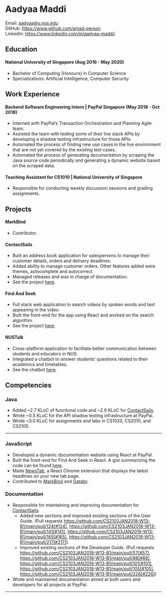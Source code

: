 # Aadyaa Maddi

Email: aadyaa@u.nus.edu <br>
GitHub: https://www.github.com/amad-person <br>
LinkedIn: https://www.linkedin.com/in/aadyaa-maddi/

## Education

#### National University of Singapore (Aug 2016 - May 2020)
- Bachelor of Computing (Honours) in Computer Science
- Specializations: Artificial Intelligence, Computer Security

## Work Experience

#### Backend Software Engineering Intern | PayPal Singapore (May 2018 - Oct 2018)

- Interned with PayPal’s Transaction Orchestration and Planning Agile team. 
- Assisted the team with testing some of their live stack APIs by developing a shadow testing infrastructure for those APIs. 
- Automated the process of finding new use cases in the live environment that are not yet covered by the existing test cases. 
- Automated the process of generating documentation by scraping the Java source code periodically and generating a dynamic website based on the scraped data.

#### Teaching Assistant for CS1010 | National University of Singapore

- Responsible for conducting weekly discussion sessions and grading assignments.

## Projects

#### MarkBind

- Contributor.

#### ContactSails

- Built an address book application for salespersons to manage their customer details, orders and delivery deadlines.
- Added ability to manage customer orders. Other features added were themes, autocomplete and autocorrect.
- Managed releases and was in charge of documentation.
- See the project [here](https://github.com/amad-person/ContactSails).

#### Find And Seek

- Full stack web application to search videos by spoken words and text appearing in the video. 
- Built the front-end for the app using React and worked on the search algorithm.
- See the project [here](https://github.com/amad-person/FindAndSeek).

#### NUSTalk

- Cross-platform application to facilitate better communication between students and educators in NUS. 
- Integrated a chatbot to answer students’ questions related to their academics and timetables.
- See the chatbot [here](https://github.com/amad-person/NUSTalkBot).

## Competencies

<!-- - Expertise: Java
- Other Areas: C, JavaScript (including React.js), Python (including Flask) 

## Expertise Area -->

### Java

- Added ~2.7 KLoC of functional code and ~2.9 KLoC for [ContactSails](https://github.com/amad-person/ContactSails).
- Wrote ~0.5 KLoC for the API shadow testing infrastructure at PayPal.
- Wrote ~3.0 KLoC for assignments and labs in CS1020, CS2010, and CS2105.
---

### JavaScript

- Developed a dynamic documentation website using React at PayPal. 
- Built the front-end for Find And Seek in React. A gist summarizing the code can be found [here](https://gist.github.com/amad-person/7928dd3a51ebfff0ec9f3dbf52ba2ab2).
- Made [NewsTab](https://github.com/amad-person/NewsTab), a React Chrome extension that displays the latest headlines on your new tab page. 
- Contributed to [MarkBind](https://github.com/MarkBind/markbind) and [Gatsby](https://github.com/gatsbyjs/gatsby).

### Documentation

- Responsible for maintaining and improving documentation for [ContactSails](https://github.com/amad-person/ContactSails).
    - Added new sections and improved existing sections of the User Guide. (Pull requests https://github.com/CS2103JAN2018-W13-B1/main/pull/124[#124], https://github.com/CS2103JAN2018-W13-B1/main/pull/141[#141], https://github.com/CS2103JAN2018-W13-B1/main/pull/165[#165], https://github.com/CS2103JAN2018-W13-B1/main/pull/217[#217]).
    - Improved existing sections of the Developer Guide. (Pull requests https://github.com/CS2103JAN2018-W13-B1/main/pull/57[#57], https://github.com/CS2103JAN2018-W13-B1/main/pull/88[#88], https://github.com/CS2103JAN2018-W13-B1/main/pull/101[#101], https://github.com/CS2103JAN2018-W13-B1/main/pull/105[#105], https://github.com/CS2103JAN2018-W13-B1/main/pull/226[#226])
- Wrote and maintained documentation aimed at both users and developers for all projects at PayPal.
---
